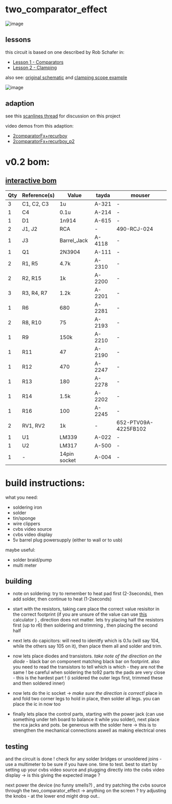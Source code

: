 
# two_comparator_effect

![image](https://user-images.githubusercontent.com/12017938/99150392-944cab80-2694-11eb-8207-11434fbdeb30.png)


## lessons

this circuit is based on one described by Rob Schafer in:

- [Lesson 1 - Comparators](https://www.youtube.com/watch?v=ml8xnRFdcHY)
- [Lesson 2 - Clamping](https://www.youtube.com/watch?v=FymrxKLHy6c)

also see: [original schematic](https://www.youtube.com/watch?v=MSNrXUDO9DE) and [clamping scope example](https://www.youtube.com/watch?v=vQ15EZKisZ8)

![image](https://user-images.githubusercontent.com/12017938/99150365-610a1c80-2694-11eb-8e93-e68758f4fa7a.png)

## adaption

see this [scanlines thread](https://scanlines.xyz/t/whiteboard-schoolhouse-companion-circuits/127) for discussion on this project

video demos from this adaption:

- [2comparatorFx+recurboy](https://videos.scanlines.xyz/videos/watch/49ce42f5-12a4-4f6e-85ff-bbef453d9e1e)
- [2comparatorFx+recurboy_p2](https://videos.scanlines.xyz/videos/watch/e029e6a6-3494-4a65-8555-49e3c94d06a6)


# v0.2 bom:

## [interactive bom](https://htmlpreview.github.io/?https://github.com/langolierz/robs-whiteboard-funhouse-companion-circuits/blob/master/two_comparator_effect/bom/ibom.html)

Qty | Reference(s) | Value | tayda | mouser
--- | --- | --- | --- | ---
3 | C1, C2, C3 | 1u | A-321 | -
1 | C4 | 0.1u | A-214 | -
1 | D1 | 1n914 | A-615 | -
2 | J1, J2 | RCA | - | 490-RCJ-024
1 | J3 | Barrel_Jack | A-4118 | -
1 | Q1 | 2N3904 | A-111 | -
2 | R1, R5 | 4.7k | A-2310 | -
2 | R2, R15 | 1k | A-2200 | -
3 | R3, R4, R7 | 1.2k | A-2201 | -
1 | R6 | 680 | A-2281 | -
2 | R8, R10 | 75 | A-2193 | -
1 | R9 | 150k | A-2210 | -
1 | R11 | 47 | A-2190 | -
1 | R12 | 470 | A-2247 | -
1 | R13 | 180 | A-2278 | -
1 | R14 | 1.5k | A-2202 | -
1 | R16 | 100 | A-2245 | -
2 | RV1, RV2 | 1k | - | 652-PTV09A-4225FB102
1 | U1 | LM339 | A-022 | -
1 | U2 | LM317 | A-500 | -
1 | - | 14pin socket | A-004 | -

# build instructions:

what you need:

- soldering iron
- solder
- tin/sponge
- wire clippers
- cvbs video source
- cvbs video display
- 5v barrel plug powersupply (either to wall or to usb)

maybe useful: 

- solder braid/pump
- multi meter

## building

- note on soldering: try to remember to heat pad first (2-3seconds), then add solder, then continue to heat (1-2seconds)

- start with the resistors, taking care place the correct value resisitor in the correct footprint (if you are unsure of the value can use [this](http://resistor.cherryjourney.pt/) calculator ) , direction does not matter. lets try placing half the resistors first (up to r6) then soldering and trimming , then placing the second half

- next lets do capicitors: will need to idenitfy which is 0.1u (will say 104, while the others say 105 on it), then place them all and solder and trim.

- now lets place diodes and transistors. _take note of the direction on the diode_ - black bar on component matching black bar on footprint. also you need to read the transistors to tell which is which - they are not the same ! be careful when soldering the to92 parts the pads are very close - this is the hardest part ! (i soldered the outer legs first, trimmed these and then soldered inner)

- now lets do the ic socket -> _make sure the direction is correct!_ place in and fold two corner legs to hold in place, then solder all legs. you can place the ic in now too

- finally lets place the control parts, starting with the power jack (can use something under teh board to balance it while you solder), next place the rca jacks and pots. be generous with the solder here -> this is to strengthen the mechanical connections aswell as making electrical ones

## testing

and the circuit is done ! check for any solder bridges or unsoldered joins - use a multimeter to be sure if you have one. time to test. best to start by setting up your cvbs video source and plugging directly into the cvbs video display -> is this giving the expected image ?

next power the device (no funny smells?) , and try patching the cvbs source through the two_comparator_effect -> anything on the screen ? try adjusting the knobs - at the lower end might drop out..

